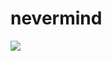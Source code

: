 # nevermind

![]([https://github.com/Your_Repository_Name/Your_GIF_Name.gif](https://github.com/Avraren/nevermind/blob/branchAvraren/anime-shrug.gif))
